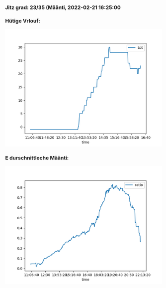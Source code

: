 ### Jitz grad: 23/35 (Määnti, 2022-02-21 16:25:00

### Hütige Vrlouf:
![Graph](Today.png)

### E durschnittleche Määnti:
![Graph](Määnti.png)